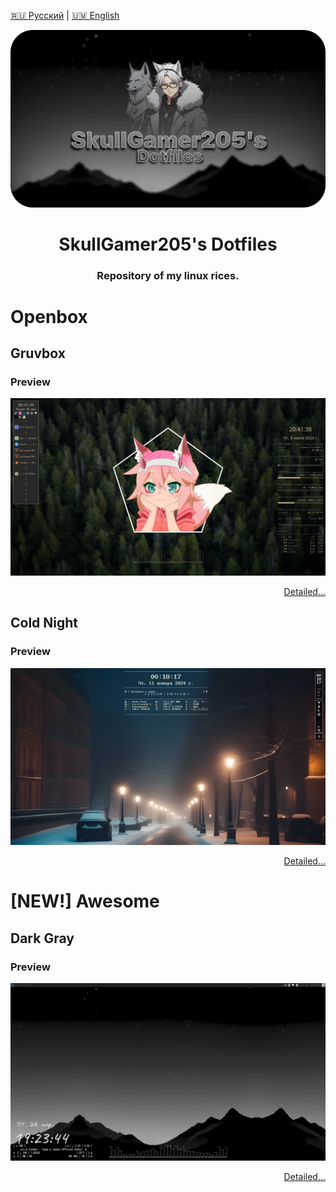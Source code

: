 [🇷🇺 Русский](README-ru.md) | [🇺🇲 English](README.md)

<p align="center"><a href="https://github.com/SkullGamer205/dotfiles"><img src="https://raw.githubusercontent.com/SkullGamer205/dotfiles/main/logo.png" alt="SkullGamer205's Dotfiles"></a></p>

# <div align="center">SkullGamer205's Dotfiles</div>
### <div align="center">Repository of my linux rices.</div>

# Openbox
## Gruvbox
### Preview
![Main Screen](openbox/GRUVBOX/PREVIEWS/preview-1.png)
<div align="right"><a href="openbox/GRUVBOX/README.md">Detailed...</a></div>

## Cold Night
### Preview
![Main Screen](openbox/COLD_NIGHT/.PREVIEWS/SCREENSHOT-1.png)
<div align="right"><a href="openbox/COLD_NIGHT/README.md">Detailed...</a></div>


# [NEW!] Awesome
## Dark Gray
### Preview
![Main Screen](awesome/DARK_GRAY/.preview/screenshot-1.png)
<div align="right"><a href="awesome/DARK_GRAY/README.md">Detailed...</a></div>

